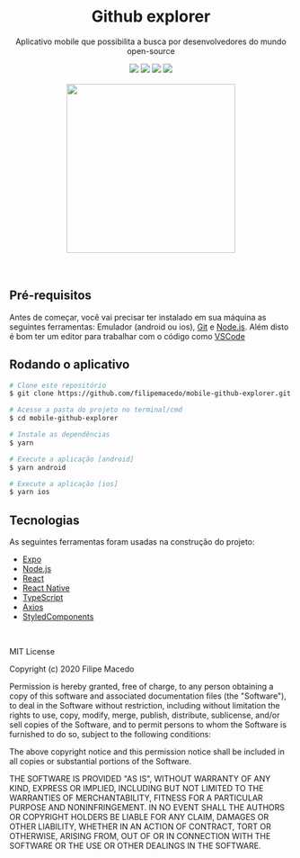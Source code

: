 <h1 align="center">Github explorer</h1>
<p align="center">Aplicativo mobile que possibilita a busca por desenvolvedores do mundo open-source</p>
<div align="center">
  <img src="https://img.shields.io/static/v1?label=Expo&message=~38.0.8&color=000020&logo=expo&style=for-the-badge"/>
  <img src="https://img.shields.io/static/v1?label=React&message=~16.11.0&color=61DAFB&logo=react&style=for-the-badge" />
  <img src="https://img.shields.io/static/v1?label=TypeScript&message=~3.9.5&color=007ACC&logo=typescript&style=for-the-badge" />
  <img src="https://img.shields.io/static/v1?label=StyledComponents&message=^5.2.0&color=DB7093&logo=styled-components&style=for-the-badge" />
</div>
<br/>

<div align="center">
  <img src="https://i.imgur.com/UChPYqN.png" width="300" />
</div>
<br/>
<br/>

## Pré-requisitos
Antes de começar, você vai precisar ter instalado em sua máquina as seguintes ferramentas: Emulador (android ou ios),
[Git](https://git-scm.com) e [Node.js](https://nodejs.org/en/). Além disto é bom ter um editor para trabalhar com o código como [VSCode](https://code.visualstudio.com/)

## Rodando o aplicativo
```bash
# Clone este repositório
$ git clone https://github.com/filipemacedo/mobile-github-explorer.git

# Acesse a pasta do projeto no terminal/cmd
$ cd mobile-github-explorer

# Instale as dependências
$ yarn

# Execute a aplicação [android]
$ yarn android

# Execute a aplicação [ios]
$ yarn ios
```

## Tecnologias

As seguintes ferramentas foram usadas na construção do projeto:

- [Expo](https://expo.io/)
- [Node.js](https://nodejs.org/en/)
- [React](https://pt-br.reactjs.org/)
- [React Native](https://reactnative.dev/)
- [TypeScript](https://www.typescriptlang.org/)
- [Axios](https://www.npmjs.com/package/axios)
- [StyledComponents](https://www.npmjs.com/package/styled-components)

<br/>

MIT License

Copyright (c) 2020 Filipe Macedo

Permission is hereby granted, free of charge, to any person obtaining a copy
of this software and associated documentation files (the "Software"), to deal
in the Software without restriction, including without limitation the rights
to use, copy, modify, merge, publish, distribute, sublicense, and/or sell
copies of the Software, and to permit persons to whom the Software is
furnished to do so, subject to the following conditions:

The above copyright notice and this permission notice shall be included in all
copies or substantial portions of the Software.

THE SOFTWARE IS PROVIDED "AS IS", WITHOUT WARRANTY OF ANY KIND, EXPRESS OR
IMPLIED, INCLUDING BUT NOT LIMITED TO THE WARRANTIES OF MERCHANTABILITY,
FITNESS FOR A PARTICULAR PURPOSE AND NONINFRINGEMENT. IN NO EVENT SHALL THE
AUTHORS OR COPYRIGHT HOLDERS BE LIABLE FOR ANY CLAIM, DAMAGES OR OTHER
LIABILITY, WHETHER IN AN ACTION OF CONTRACT, TORT OR OTHERWISE, ARISING FROM,
OUT OF OR IN CONNECTION WITH THE SOFTWARE OR THE USE OR OTHER DEALINGS IN THE
SOFTWARE.